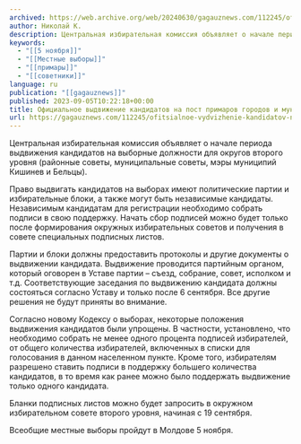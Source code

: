 ```yaml
---
archived: https://web.archive.org/web/20240630/gagauznews.com/112245/ofitsialnoe-vydvizhenie-kandidatov-na-post-primarov-gorodov-i-munitsipiev-nachnetsya-6-sentyabrya.html
author: Николай К.
description: Центральная избирательная комиссия объявляет о начале периода выдвижения кандидатов на выборные должности для округов второго уровня (районные советы, муниципальные советы, мэры муниципий Кишинев и Бельцы). Право выдвигать кандидатов на выборах имеют политические партии и избирательные блоки, а также могут быть независимые кандидаты. Независимым кандидатам для регистрации необходимо собрать подписи в свою поддержку. Начать сбор подписей можно будет только после формирования окружных избирательных советов и получения в совете специальных подписных листов. Партии и блоки должны предоставить протоколы и другие документы о выдвижении кандидата. Выдвижение проводится партийным органом, который оговорен в Уставе партии – съезд, собрание, совет, исполком и т.д. Соответствующие заседания […]
keywords:
  - "[[5 ноября]]"
  - "[[Местные выборы]]"
  - "[[примары]]"
  - "[[советники]]"
language: ru
publication: "[[gagauznews]]"
published: 2023-09-05T10:22:18+00:00
title: Официальное выдвижение кандидатов на пост примаров городов и муниципиев начнется 6 сентября
url: https://gagauznews.com/112245/ofitsialnoe-vydvizhenie-kandidatov-na-post-primarov-gorodov-i-munitsipiev-nachnetsya-6-sentyabrya.html
---
```


Центральная избирательная комиссия объявляет о начале периода выдвижения кандидатов на выборные должности для округов второго уровня (районные советы, муниципальные советы, мэры муниципий Кишинев и Бельцы).

Право выдвигать кандидатов на выборах имеют политические партии и избирательные блоки, а также могут быть независимые кандидаты. Независимым кандидатам для регистрации необходимо собрать подписи в свою поддержку. Начать сбор подписей можно будет только после формирования окружных избирательных советов и получения в совете специальных подписных листов.

Партии и блоки должны предоставить протоколы и другие документы о выдвижении кандидата. Выдвижение проводится партийным органом, который оговорен в Уставе партии – съезд, собрание, совет, исполком и т.д. Соответствующие заседания по выдвижению кандидата должны состояться согласно Уставу и только после 6 сентября. Все другие решения не будут приняты во внимание.

Согласно новому Кодексу о выборах, некоторые положения выдвижения кандидатов были упрощены. В частности, установлено, что необходимо собрать не менее одного процента подписей избирателей, от общего количества избирателей, включенных в списки для голосования в данном населенном пункте. Кроме того, избирателям разрешено ставить подписи в поддержку большего количества кандидатов, в то время как ранее можно было поддержать выдвижение только одного кандидата.

Бланки подписных листов можно будет запросить в окружном избирательном совете второго уровня, начиная с 19 сентября.

Всеобщие местные выборы пройдут в Молдове 5 ноября.